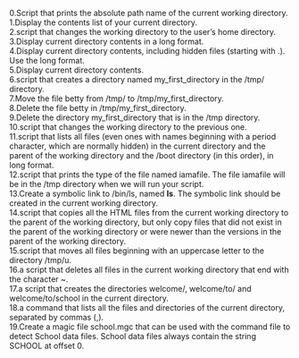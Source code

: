 0.Script that prints the absolute path name of the current working directory.\
1.Display the contents list of your current directory.\
2.script that changes the working directory to the user’s home directory.\
3.Display current directory contents in a long format.\
4.Display current directory contents, including hidden files (starting with .). Use the long format.\
5.Display current directory contents.\
6.script that creates a directory named my_first_directory in the /tmp/ directory.\
7.Move the file betty from /tmp/ to /tmp/my_first_directory.\
8.Delete the file betty in /tmp/my_first_directory.\
9.Delete the directory my_first_directory that is in the /tmp directory.\
10.script that changes the working directory to the previous one.\
11.script that lists all files (even ones with names beginning with a period character, which are normally hidden) in the current directory and the parent of the working directory and the /boot directory (in this order), in long format.\
12.script that prints the type of the file named iamafile. The file iamafile will be in the /tmp directory when we will run your script.\
13.Create a symbolic link to /bin/ls, named __ls__. The symbolic link should be created in the current working directory.\
14.script that copies all the HTML files from the current working directory to the parent of the working directory, but only copy files that did not exist in the parent of the working directory or were newer than the versions in the parent of the working directory.\
15.script that moves all files beginning with an uppercase letter to the directory /tmp/u.\
16.a script that deletes all files in the current working directory that end with the character ~.\
17.a script that creates the directories welcome/, welcome/to/ and welcome/to/school in the current directory.\
18.a command that lists all the files and directories of the current directory, separated by commas (,).\
19.Create a magic file school.mgc that can be used with the command file to detect School data files. School data files always contain the string SCHOOL at offset 0.
